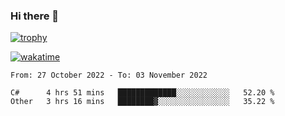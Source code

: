 ### Hi there 👋

[![trophy](https://github-profile-trophy.vercel.app/?username=cxnky&theme=dracula)](https://github.com/ryo-ma/github-profile-trophy)

[![wakatime](https://wakatime.com/badge/user/1c39c599-5497-41b9-a5be-2c4676e7fd23.svg)](https://wakatime.com/@1c39c599-5497-41b9-a5be-2c4676e7fd23)
<!--START_SECTION:waka-->

```text
From: 27 October 2022 - To: 03 November 2022

C#      4 hrs 51 mins   █████████████░░░░░░░░░░░░   52.20 %
Other   3 hrs 16 mins   ████████▓░░░░░░░░░░░░░░░░   35.22 %
```

<!--END_SECTION:waka-->
